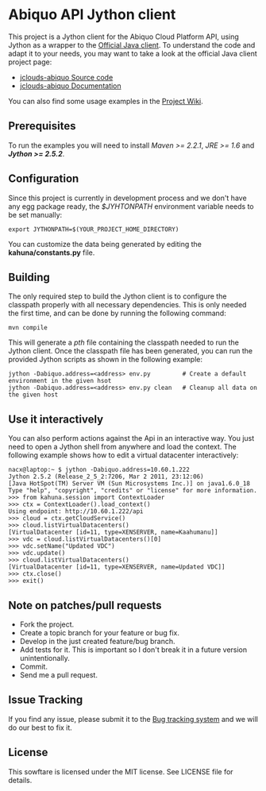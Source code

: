 Abiquo API Jython client
========================

This project is a Jython client for the Abiquo Cloud Platform API, using
Jython as a wrapper to the [Official Java client](https://github.com/abiquo/jclouds-abiquo).
To understand the code and adapt it to your needs, you may want to take a
look at the official Java client project page:

 * [jclouds-abiquo Source code](https://github.com/abiquo/jclouds-abiquo)
 * [jclouds-abiquo Documentation](https://github.com/abiquo/jclouds-abiquo/wiki)

You can also find some usage examples in the [Project Wiki](https://github.com/nacx/kahuna/wiki).


Prerequisites
-------------

To run the examples you will need to install *Maven >= 2.2.1*, *JRE >= 1.6*
and ***Jython >= 2.5.2***.


Configuration
-------------

Since this project is currently in development process and we don't have any egg 
package ready, the *$JYHTONPATH* environment variable needs to be set manually:

    export JYTHONPATH=$(YOUR_PROJECT_HOME_DIRECTORY)
    
You can customize the data being generated by editing the **kahuna/constants.py** file.


Building
---------

The only required step to build the Jython client is to configure the 
classpath properly with all necessary dependencies. This is only needed the
first time, and can be done by running the following command:

    mvn compile

This will generate a *pth* file containing the classpath needed to run the Jython
client. Once the classpath file has been generated, you can run the provided Jython
scripts as shown in the following example:

    jython -Dabiquo.address=<address> env.py         # Create a default environment in the given hsot
    jython -Dabiquo.address=<address> env.py clean   # Cleanup all data on the given host

Use it interactively
--------------------

You can also perform actions against the Api in an interactive way. You just need to
open a Jython shell from anywhere and load the context. The following example shows
how to edit a virtual datacenter interactively:

    nacx@laptop:~ $ jython -Dabiquo.address=10.60.1.222
    Jython 2.5.2 (Release_2_5_2:7206, Mar 2 2011, 23:12:06) 
    [Java HotSpot(TM) Server VM (Sun Microsystems Inc.)] on java1.6.0_18
    Type "help", "copyright", "credits" or "license" for more information.
    >>> from kahuna.session import ContextLoader
    >>> ctx = ContextLoader().load_context()
    Using endpoint: http://10.60.1.222/api
    >>> cloud = ctx.getCloudService()         
    >>> cloud.listVirtualDatacenters()
    [VirtualDatacenter [id=11, type=XENSERVER, name=Kaahumanu]]
    >>> vdc = cloud.listVirtualDatacenters()[0]
    >>> vdc.setName("Updated VDC")
    >>> vdc.update()
    >>> cloud.listVirtualDatacenters()         
    [VirtualDatacenter [id=11, type=XENSERVER, name=Updated VDC]]
    >>> ctx.close()
    >>> exit()


Note on patches/pull requests
-----------------------------
 
 * Fork the project.
 * Create a topic branch for your feature or bug fix.
 * Develop in the just created feature/bug branch.
 * Add tests for it. This is important so I don't break it in a future version unintentionally.
 * Commit.
 * Send me a pull request.


Issue Tracking
--------------

If you find any issue, please submit it to the [Bug tracking system](https://github.com/nacx/kahuna/issues) and we
will do our best to fix it.

License
-------

This sowftare is licensed under the MIT license. See LICENSE file for details.

